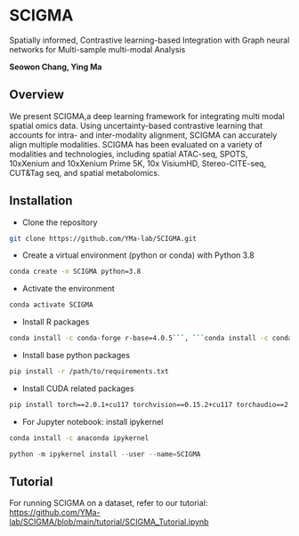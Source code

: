 # SCIGMA
Spatially informed, Contrastive learning-based Integration with Graph neural 
networks for Multi-sample multi-modal Analysis

**Seowon Chang, Ying Ma**


## Overview
We present SCIGMA,a deep learning framework for integrating multi modal spatial omics data.
Using uncertainty-based contrastive learning that accounts for intra- and inter-modality
alignment, SCIGMA can accurately align multiple modalities. 
SCIGMA has been evaluated on a variety of modalities and technologies, including
spatial ATAC-seq, SPOTS, 10xXenium and 10xXenium Prime 5K, 10x VisiumHD, 
Stereo-CITE-seq, CUT&Tag seq, and spatial metabolomics. 


## Installation
- Clone the repository
```bash
git clone https://github.com/YMa-lab/SCIGMA.git
```
- Create a virtual environment (python or conda) with Python 3.8
```bash
conda create -n SCIGMA python=3.8
```
- Activate the environment
```bash
conda activate SCIGMA
```
- Install R packages
```bash
conda install -c conda-forge r-base=4.0.5```, ```conda install -c conda-forge r-mclust==5.4.9
```
- Install base python packages 
```bash
pip install -r /path/to/requirements.txt
```
- Install CUDA related packages
```bash
pip install torch==2.0.1+cu117 torchvision==0.15.2+cu117 torchaudio==2.0.2+cu117 -f https://download.pytorch.org/whl/torch_stable.html
```
- For Jupyter notebook: install ipykernel
```bash
conda install -c anaconda ipykernel
```
```python
python -m ipykernel install --user --name=SCIGMA
```

## Tutorial
For running SCIGMA on a dataset, refer to our tutorial: https://github.com/YMa-lab/SCIGMA/blob/main/tutorial/SCIGMA_Tutorial.ipynb 
